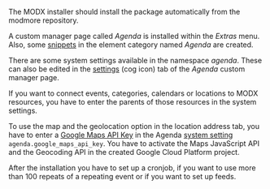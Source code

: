 The MODX installer should install the package automatically from the modmore
repository.

A custom manager page called _Agenda_ is installed within the _Extras_ menu.
Also, some [snippets](04_Snippets/index) in the element category named
_Agenda_ are created.

There are some system settings available in the namespace _agenda_. These can
also be edited in the [settings](02_Custom_Manager_Page/08_Settings) (cog
icon) tab of the _Agenda_ custom manager page.

If you want to connect events, categories, calendars or locations to MODX
resources, you have to enter the parents of those resources in the system
settings.

To use the map and the geolocation option in the location address tab, you have
to enter a [Google Maps API
Key](https://developers.google.com/maps/documentation/javascript/get-api-key) in
the Agenda [system setting](02_Custom_Manager_Page/08_Settings)
`agenda.google_maps_api_key`. You have to activate the Maps JavaScript API and
the Geocoding API in the created Google Cloud Platform project.

After the installation you have to set up a cronjob, if you want to use more than
100 repeats of a repeating event or if you want to set up feeds.
